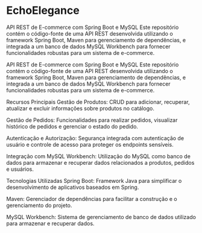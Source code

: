 # EchoElegance
API REST de E-commerce com Spring Boot e MySQL Este repositório contém o código-fonte de uma API REST desenvolvida utilizando o framework Spring Boot, Maven para gerenciamento de dependências, e integrada a um banco de dados MySQL Workbench para fornecer funcionalidades robustas para um sistema de e-commerce.

API REST de E-commerce com Spring Boot e MySQL
Este repositório contém o código-fonte de uma API REST desenvolvida utilizando o framework Spring Boot, Maven para gerenciamento de dependências, e integrada a um banco de dados MySQL Workbench para fornecer funcionalidades robustas para um sistema de e-commerce.

Recursos Principais
Gestão de Produtos: CRUD para adicionar, recuperar, atualizar e excluir informações sobre produtos no catálogo.

Gestão de Pedidos: Funcionalidades para realizar pedidos, visualizar histórico de pedidos e gerenciar o estado do pedido.

Autenticação e Autorização: Segurança integrada com autenticação de usuário e controle de acesso para proteger os endpoints sensíveis.

Integração com MySQL Workbench: Utilização do MySQL como banco de dados para armazenar e recuperar dados relacionados a produtos, pedidos e usuários.

Tecnologias Utilizadas
Spring Boot: Framework Java para simplificar o desenvolvimento de aplicativos baseados em Spring.

Maven: Gerenciador de dependências para facilitar a construção e o gerenciamento do projeto.

MySQL Workbench: Sistema de gerenciamento de banco de dados utilizado para armazenar e recuperar dados.

